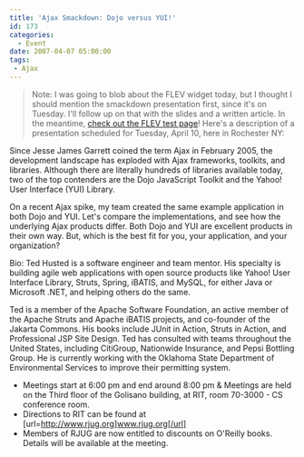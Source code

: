 ```yaml
---
title: 'Ajax Smackdown: Dojo versus YUI!'
id: 173
categories:
  - Event
date: 2007-04-07 05:00:00
tags: 
 - Ajax
---
```


> Note: I was going to blob about the FLEV widget today, but I thought I should mention the smackdown presentation first, since it's on Tuesday. I'll follow up on that with the slides and a written article. In the meantime, [check out the FLEV test page](http://www.geocities.com/planetyazaar/examples/dataform/tutorial-tabview.html)!
Here's a description of a presentation scheduled for Tuesday, April 10, here in Rochester NY:

Since Jesse James Garrett coined the term Ajax in February 2005, the development landscape has exploded with Ajax frameworks, toolkits, and libraries. Although there are literally hundreds of libraries available today, two of the top contenders are the Dojo JavaScript Toolkit and the Yahoo! User Interface (YUI) Library.

On a recent Ajax spike, my team created the same example application in both Dojo and YUI. Let's compare the implementations, and see how the underlying Ajax products differ. Both Dojo and YUI are excellent products in their own way. But, which is the best fit for you, your application, and your organization?

Bio: Ted Husted is a software engineer and team mentor. His specialty is building agile web applications with open source products like Yahoo! User Interface Library, Struts, Spring, iBATIS, and MySQL, for either Java or Microsoft .NET, and helping others do the same.

Ted is a member of the Apache Software Foundation, an active member of the Apache Struts and Apache iBATIS projects, and co-founder of the Jakarta Commons. His books include JUnit in Action, Struts in Action, and Professional JSP Site Design. Ted has consulted with teams throughout the United States, including CitiGroup, Nationwide Insurance, and Pepsi Bottling Group. He is currently working with the Oklahoma State Department of Environmental Services to improve their permitting system.

* Meetings start at 6:00 pm and end around 8:00 pm
&amp; Meetings are held on the Third floor of the Golisano building, at RIT, room 70-3000 - CS conference room.
* Directions to RIT can be found at [url=http://www.rjug.org]www.rjug.org[/url]
* Members of RJUG are now entitled to discounts on O'Reilly books. Details will be available at the meeting.